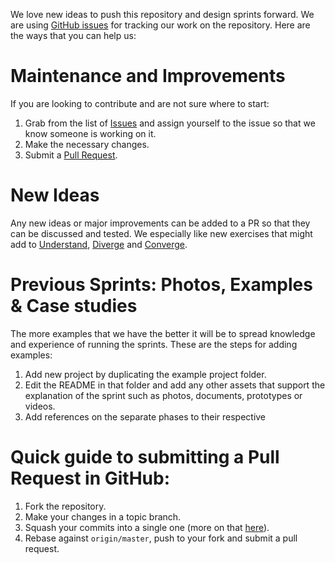 We love new ideas to push this repository and design sprints forward. We are using [GitHub issues](https://github.com/thoughtbot/design-sprint/issues/) for tracking our work on the repository. Here are the ways that you can help us:

# Maintenance and Improvements
If you are looking to contribute and are not sure where to start: 

1. Grab from the list of [Issues](https://github.com/thoughtbot/design-sprint/issues/) and assign yourself to the issue so that we know someone is working on it. 
2. Make the necessary changes.
3. Submit a [Pull Request](#quick-guide-to-submitting-a-pull-request-in-github).

# New Ideas
Any new ideas or major improvements can be added to a PR so that they can be discussed and tested. We especially like new exercises that might add to [Understand](https://github.com/thoughtbot/design-sprint/tree/master/1-Understand), [Diverge](https://github.com/thoughtbot/design-sprint/tree/master/2-Diverge) and [Converge](https://github.com/thoughtbot/design-sprint/tree/master/3-Converge).

# Previous Sprints: Photos, Examples & Case studies
The more examples that we have the better it will be to spread knowledge and experience of running the sprints. These are the steps for adding examples:

1. Add new project by duplicating the example project folder.
2. Edit the README in that folder and add any other assets that support the explanation of the sprint such as photos, documents, prototypes or videos.
3. Add references on the separate phases to their respective 

# Quick guide to submitting a Pull Request in GitHub:

1. Fork the repository.
2. Make your changes in a topic branch.
3. Squash your commits into a single one (more on that [here](http://gitready.com/advanced/2009/02/10/squashing-commits-with-rebase.html)).
4. Rebase against `origin/master`, push to your fork and submit a pull request.
